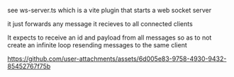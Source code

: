 see ws-server.ts which is a vite plugin that starts a web socket server

it just forwards any message it recieves to all connected clients

It expects to receive an id and payload from all messages so as to not create an infinite loop resending messages to the same client


https://github.com/user-attachments/assets/6d005e83-9758-4930-9432-85452767f75b

